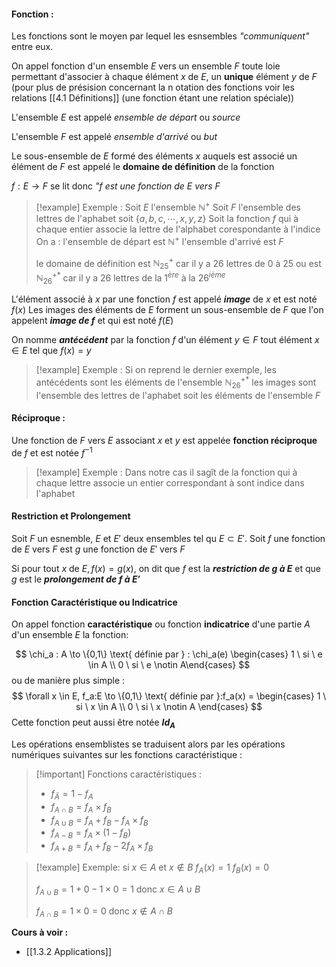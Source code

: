 #### Fonction :

Les fonctions sont le moyen par lequel les esnsembles _"communiquent"_ entre eux.

On appel fonction d'un ensemble $E$ vers un ensemble $F$ toute loie permettant d'associer à chaque élément $x$ de $E$, un __unique__ élément $y$ de $F$ (pour plus de présision concernant la n otation des fonctions voir les relations [[4.1 Définitions]] (une fonction étant une relation spéciale)) 

L'ensemble $E$ est appelé _ensemble de départ_ ou _source_

L'ensemble $F$ est appelé _ensemble d'arrivé_ ou _but_

Le sous-ensemble de $E$ formé des éléments $x$ auquels est associé un élément de $F$ est appelé le __domaine de définition__ de la fonction

$f : E \to F$ se lit donc _"$f$ est une fonction de $E$ vers $F$_ 

>[!example] Exemple :
>Soit $E$ l'ensemble $\mathbb{N^+}$
>Soit $F$ l'ensemble des lettres de l'aphabet soit $\{a, b, c, \cdots, x, y, z\}$
>Soit la fonction $f$ qui à chaque entier associe la lettre de l'alphabet corespondante à l'indice
>On a :
>l'ensemble de départ est $\mathbb{N^+}$
>l'ensemble d'arrivé est $F$
>
>le domaine de définition est $\mathbb{N}^+_{25}$ car il y a 26 lettres de 0 à 25 
>ou est $\mathbb{N}^{+*}_{26}$ car il y a 26 lettres de la $1^{ère}$ à  la $26^{ième}$

L'élément associé à $x$ par une fonction $f$ est appelé ___image___ de $x$ et est noté $f(x)$ 
Les images des éléments de $E$ forment un sous-ensemble de $F$ que l'on appelent ___image de $f$___  et qui est noté $f(E)$

On nomme ___antécédent___ par la fonction $f$ d'un élément $y \in F$ tout élément $x \in E$ tel que $f(x) = y$

>[!example] Exemple :
>Si on reprend le dernier exemple,
>les antécédents sont les éléments de l'ensemble $\mathbb{N}^{+*}_{26}$
>les images sont l'ensemble des lettres de l'aphabet soit les éléments de l'ensemble $F$
>


#### Réciproque :
Une fonction de $F$ vers $E$ associant $x$ et $y$ est appelée __fonction réciproque__ de $f$ et est notée $f^{-1}$  

>[!example] Exemple :
>Dans notre cas il sagît de la fonction qui à chaque lettre associe un entier correspondant à sont indice dans l'aphabet


#### Restriction et Prolongement
Soit $F$ un esnemble, $E$ et $E'$ deux ensembles tel qu $E \subset E'$.
Soit $f$ une fonction de $E$ vers $F$ est $g$ une fonction de $E'$ vers $F$

Si pour tout $x$ de $E, f(x) = g(x)$, on dit que $f$ est la ___restriction de $g$ à $E$___ et que $g$ est le ___prolongement de $f$ à $E'$___

#### Fonction Caractéristique ou Indicatrice

On appel fonction __caractéristique__ ou fonction __indicatrice__ d'une partie $A$ d'un ensemble $E$ la fonction:

$$
\chi_a : A \to \{0,1\} \text{ définie par } : \chi_a(e) \begin{cases} 1 \ si \ e \in A \\ 0 \ si \ e \notin A\end{cases}
$$
ou de manière plus simple :
$$
\forall x \in E, f_a:E \to \{0,1\} \text{ définie par }:f_a(x) = \begin{cases} 1 \ si \ x \in A \\ 0 \ si \ x \notin A \end{cases}
$$
Cette fonction peut aussi être notée __$Id_A$__ 

Les opérations ensemblistes se traduisent alors par les opérations numériques suivantes sur les fonctions caractéristique :

>[!important] Fonctions caractéristiques : 
>
> - $f_\bar{A} = 1 - f_A$
> - $f_{A\cap B} = f_A \times f_B$
> - $f_{A\cup B} = f_A + f_B - f_A \times f_B$
> - $f_{A - B} = f_A \times (1 - f_B)$
> - $f_{A + B} = f_A + f_B - 2f_A \times f_B$

>[!example] Exemple:
>si $x \in A$ et $x \notin B$
>$f_A(x) = 1$
>$f_B(x) = 0$
>
>$f_{A\cup B} = 1  + 0 - 1 \times 0  = 1$ 
>donc $x \in A \cup B$
>
>$f_{A\cap B} = 1 \times 0  = 0$
>donc $x \notin A \cap B$

**Cours à voir :**
- [[1.3.2 Applications]]